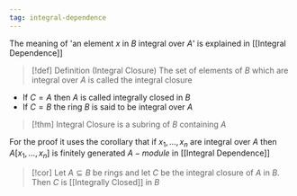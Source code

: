 ```yaml
---
tag: integral-dependence
---
```

The meaning of 'an element $x$ in $B$ integral over $A$' is explained in [[Integral Dependence]]


>[!def] Definition (Integral Closure)
>The set of elements of $B$ which are integral over $A$ is called the integral closure

- If $C=A$ then $A$ is called integrally closed in $B$
- If $C=B$ the ring $B$ is said to be integral over $A$ 

> [!thm]
> Integral Closure is a subring of $B$ containing $A$

For the proof it uses the corollary that if $x_1,\dots,x_n$ are integral over $A$ then $A[x_1,\dots,x_n]$ is finitely generated $A-module$ in [[Integral Dependence]] 

> [!cor] 
> Let $A\subseteq B$ be rings and let $C$ be the integral closure of $A$ in $B$. Then $C$ is [[Integrally Closed]] in $B$

